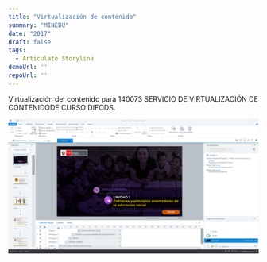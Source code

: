```yaml
---
title: "Virtualización de contenido"
summary: "MINEDU"
date: "2017"
draft: false
tags:
  - Articulate Storyline
demoUrl: ''
repoUrl: ''
---
```


Virtualización del contenido para 140073 SERVICIO DE VIRTUALIZACIÓN DE CONTENIDODE CURSO DIFODS.

![MINEDU](../../../../public/proyectos/articulate_minedu.png)